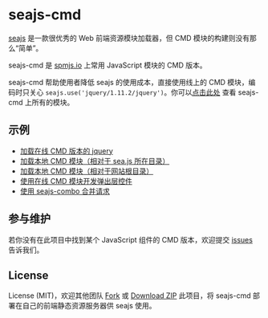 seajs-cmd
=========
[seajs](http://seajs.org/) 是一款很优秀的 Web 前端资源模块加载器，但 CMD 模块的构建则没有那么“简单”。

seajs-cmd 是 [spmjs.io](http://spmjs.io/) 上常用 JavaScript 模块的 CMD 版本。

seajs-cmd 帮助使用者降低 seajs 的使用成本，直接使用线上的 CMD 模块，编码时只关心 `seajs.use('jquery/1.11.2/jquery')`。你可以[点击此处](https://github.com/nimojs/seajs-cmd/tree/gh-pages/cmd) 查看 seajs-cmd 上所有的模块。

示例
----
- [加载在线 CMD 版本的 jquery](http://cmd.nimojs.com/examples/jquery.html)
- [加载本地 CMD 模块（相对于 sea.js 所在目录）](http://cmd.nimojs.com/examples/local-relative.html)
- [加载本地 CMD 模块（相对于网站根目录）](http://cmd.nimojs.com/examples/local-absolute.html)
- [使用在线 CMD 模块开发弹出层控件](http://cmd.nimojs.com/examples/arale-dialog.html)
- [使用 seajs-combo 合并请求](http://cmd.nimojs.com/examples/arale-dialog-combo.html)

参与维护
-------
若你没有在此项目中找到某个 JavaScript 组件的 CMD 版本，欢迎提交 [issues](https://github.com/nimojs/rain/issues) 告诉我们。

<!--
等待确认最新版 spm 如何快速构建
若您熟悉 spm 可自行 [Fork](https://github.com/nimojs/seajs-cmd/fork) 此项目。
使用 spm 构建项目后提交 [Pull Requests](https://github.com/nimojs/rain/pulls) 给我们。

**构建方法：**

1. cd 切换到 seajs-cmd 目录下
2. 使用 spm 安装模块
3. 切换模块目录
4. 构建 CMD 模块和模块所有依赖项至 cmd 目录

```
$ cd /Users/nimojs/Documents/code/seajs-cmd
$ spm install jquery@1.11.2
$ cd spm_modules/jquery/1.11.2/
$ spm build --with-deps -O ../../../cmd

finish: build jquery@1.11.2 (1889ms)
```
-->
License
-------
License (MIT)，欢迎其他团队 [Fork](https://github.com/nimojs/seajs-cmd/fork) 或 [Download ZIP](https://github.com/nimojs/seajs-cmd/archive/gh-pages.zip) 此项目，将 seajs-cmd 部署在自己的前端静态资源服务器供 seajs 使用。